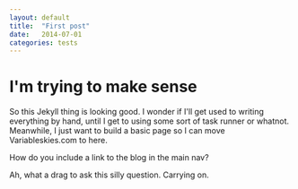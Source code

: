 ```yaml
---
layout: default
title:  "First post"
date:   2014-07-01
categories: tests
---
```



# I'm trying to make sense

So this Jekyll thing is looking good. I wonder if I'll get used to writing everything by hand, until I get to using some sort of task runner or whatnot.
Meanwhile, I just want to build a basic page so I can move Variableskies.com to here.

How do you include a link to the blog in the main nav? 

Ah, what a drag to ask this silly question. Carrying on.